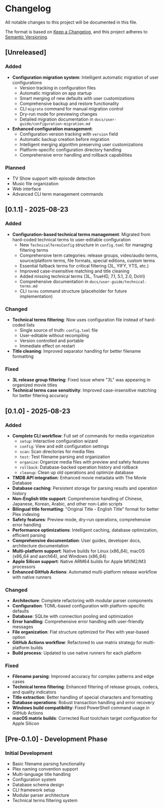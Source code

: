 # Changelog

All notable changes to this project will be documented in this file.

The format is based on [Keep a Changelog](https://keepachangelog.com/en/1.0.0/),
and this project adheres to [Semantic Versioning](https://semver.org/spec/v2.0.0.html).

## [Unreleased]

### Added
- **Configuration migration system**: Intelligent automatic migration of user configurations
  - Version tracking in configuration files
  - Automatic migration on app startup
  - Smart merging of new defaults with user customizations
  - Comprehensive backup and restore functionality
  - CLI `migrate` command for manual migration control
  - Dry-run mode for previewing changes
  - Detailed migration documentation in `docs/user-guide/configuration-migration.md`
- **Enhanced configuration management**:
  - Configuration version tracking with `version` field
  - Automatic backup creation before migration
  - Intelligent merging algorithm preserving user customizations
  - Platform-specific configuration directory handling
  - Comprehensive error handling and rollback capabilities

### Planned
- TV Show support with episode detection
- Music file organization
- Web interface
- Advanced CLI term management commands

## [0.1.1] - 2025-08-23

### Added
- **Configuration-based technical terms management**: Migrated from hard-coded technical terms to user-editable configuration
  - New `TechnicalTermsConfig` structure in `config.toml` for managing filtering terms
  - Comprehensive term categories: release groups, video/audio terms, source/platform terms, file formats, special editions, custom terms
  - Essential fallback terms for critical filtering (3L, YIFY, YTS, etc.)
  - Improved case-insensitive matching and title cleaning
  - Added missing technical terms (3L, TrueHD, 7.1, 5.1, 2.0, DoVi)
  - Comprehensive documentation in `docs/user-guide/technical-terms.md`
  - CLI `terms` command structure (placeholder for future implementation)

### Changed
- **Technical terms filtering**: Now uses configuration file instead of hard-coded lists
  - Single source of truth: `config.toml` file
  - User-editable without recompiling
  - Version controlled and portable
  - Immediate effect on restart
- **Title cleaning**: Improved separator handling for better filename formatting

### Fixed
- **3L release group filtering**: Fixed issue where "3L" was appearing in organized movie titles
- **Technical terms case sensitivity**: Improved case-insensitive matching for better filtering accuracy

## [0.1.0] - 2025-08-23

### Added
- **Complete CLI workflow**: Full set of commands for media organization
  - `setup`: Interactive configuration wizard
  - `config`: View and edit configuration settings
  - `scan`: Scan directories for media files
  - `test`: Test filename parsing and organization
  - `organize`: Organize media files with preview and safety features
  - `rollback`: Database-backed operation history and rollback
  - `cleanup`: Clean up old operations and optimize database
- **TMDB API integration**: Enhanced movie metadata with The Movie Database
- **Database caching**: Persistent storage for parsing results and operation history
- **Non-English title support**: Comprehensive handling of Chinese, Japanese, Korean, Arabic, and other non-Latin scripts
- **Bilingual title formatting**: "Original Title - English Title" format for better Plex indexing
- **Safety features**: Preview mode, dry-run operations, comprehensive error handling
- **Performance optimizations**: Intelligent caching, database optimization, efficient parsing
- **Comprehensive documentation**: User guides, developer docs, architecture documentation
- **Multi-platform support**: Native builds for Linux (x86_64), macOS (x86_64 and aarch64), and Windows (x86_64)
- **Apple Silicon support**: Native ARM64 builds for Apple M1/M2/M3 processors
- **Enhanced GitHub Actions**: Automated multi-platform release workflow with native runners

### Changed
- **Architecture**: Complete refactoring with modular parser components
- **Configuration**: TOML-based configuration with platform-specific defaults
- **Database**: SQLite with connection pooling and optimization
- **Error handling**: Comprehensive error handling with user-friendly messages
- **File organization**: Flat structure optimized for Plex with year-based option
- **GitHub Actions workflow**: Refactored to use matrix strategy for multi-platform builds
- **Build process**: Updated to use native runners for each platform

### Fixed
- **Filename parsing**: Improved accuracy for complex patterns and edge cases
- **Technical terms filtering**: Enhanced filtering of release groups, codecs, and quality indicators
- **Title extraction**: Better handling of special characters and formatting
- **Database operations**: Robust transaction handling and error recovery
- **Windows build compatibility**: Fixed PowerShell command usage in GitHub Actions
- **macOS matrix builds**: Corrected Rust toolchain target configuration for Apple Silicon

## [Pre-0.1.0] - Development Phase

### Initial Development
- Basic filename parsing functionality
- Plex naming convention support
- Multi-language title handling
- Configuration system
- Database schema design
- CLI framework setup
- Modular parser architecture
- Technical terms filtering system
